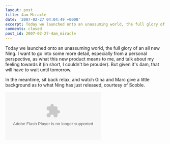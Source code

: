 ```yaml
---
layout: post
title: 4am Miracle
date: '2007-02-27 04:04:49 +0000'
excerpt: Today we launched onto an unassuming world, the full glory of an all new Ning.
comments: closed
post_id: 2007-02-27-4am_miracle
---
```

Today we launched onto an unassuming world, the full glory of an all new Ning. I want to go into some more detail, especially from a personal perspective, as what this new product means to me, and talk about my feeling towards it (in short, I couldn't be prouder). But given it's 4am, that will have to wait until tomorrow.

In the meantime, sit back relax, and watch Gina and Marc give a little background as to what Ning has just released, courtesy of Scoble.

<div class="embed video podtech"><embed type="application/x-shockwave-flash" src="http://podtech.net/player/podtech-player.swf?bc=none" flashvars="content=http://media1.podtech.net/media/2007/02/PID_010361/Podtech_NING_interview.flv&#38;totalTime=2011000&#38;permalink=http://podtech.net/home/2238/social-networking-with-ning-version-20"/></div>